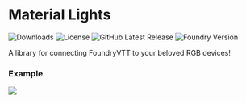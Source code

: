 # Material Lights
![Downloads](https://img.shields.io/github/downloads/bmarian/material-lights/total?style=for-the-badge)
![License](https://img.shields.io/github/license/bmarian/material-lights?style=for-the-badge)
![GitHub Latest Release](https://img.shields.io/github/release/bmarian/material-lights?style=for-the-badge)
![Foundry Version](https://img.shields.io/badge/FoundryVTT-0.8.0-blueviolet?style=for-the-badge)

A library for connecting FoundryVTT to your beloved RGB devices!

### Example

![](https://i.imgur.com/AA7D4PS.gif)
